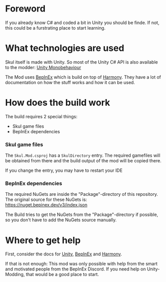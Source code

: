 Foreword
===

If you already know C# and coded a bit in Unity you should be finde. If not, this could be a furstrating place to start learning.

What technologies are used
===
Skul itself is made with Unity. So most of the Unity C# API is also available to the modder: [Unity Monobehaviour](https://docs.unity3d.com/ScriptReference/MonoBehaviour.html)

The Mod uses [BepInEx](https://github.com/BepInEx/BepInEx) which is build on top of [Harmony](https://github.com/pardeike/Harmony). They have a lot of documentation on how the stuff works and how it can be used.

How does the build work
===

The build requires 2 special things:
* Skul game files
* BepInEx dependencies 

### Skul game files

The `Skul.Mod.csproj` has a `SkulDirectory` entry.
The required gamefiles will be obtained from there and the build output of the mod will be copied there.

If you change the entry, you may have to restart your IDE

### BepInEx dependencies

The required NuGets are inside the "Package"-directory of this repository. The original source for these NuGets is: https://nuget.bepinex.dev/v3/index.json

The Build tries to get the NuGets from the "Package"-directory if possible, so you don't have to add the NuGets source manually.

Where to get help
===
First, consider the docs for [Unity](https://docs.unity3d.com/ScriptReference/MonoBehaviour.html), [BepInEx](https://docs.bepinex.dev/master/) and [Harmony](https://harmony.pardeike.net/).

If that is not enough:
This mod was only possible with help from the smart and motivated people from the BepInEx Discord. If you need help on Unity-Modding, that would be a good place to start.